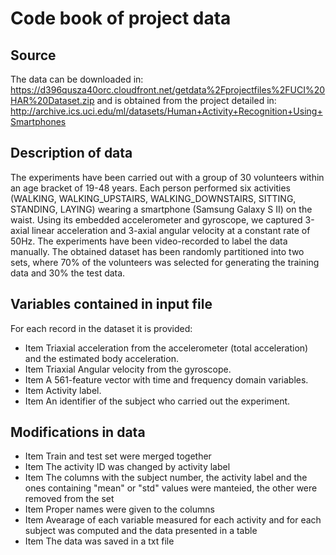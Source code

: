 # Code book of project data

## Source
The data can be downloaded in: 
https://d396qusza40orc.cloudfront.net/getdata%2Fprojectfiles%2FUCI%20HAR%20Dataset.zip
and is obtained from the project detailed in:
http://archive.ics.uci.edu/ml/datasets/Human+Activity+Recognition+Using+Smartphones

## Description of data

The experiments have been carried out with a group of 30 volunteers within an age bracket of 19-48 years. Each person performed six activities (WALKING, WALKING_UPSTAIRS, WALKING_DOWNSTAIRS, SITTING, STANDING, LAYING) wearing a smartphone (Samsung Galaxy S II) on the waist. Using its embedded accelerometer and gyroscope, we captured 3-axial linear acceleration and 3-axial angular velocity at a constant rate of 50Hz. The experiments have been video-recorded to label the data manually. The obtained dataset has been randomly partitioned into two sets, where 70% of the volunteers was selected for generating the training data and 30% the test data. 


## Variables contained in input file
For each record in the dataset it is provided: 
* Item Triaxial acceleration from the accelerometer (total acceleration) and the estimated body acceleration. 
* Item Triaxial Angular velocity from the gyroscope. 
* Item A 561-feature vector with time and frequency domain variables. 
* Item Activity label. 
* Item An identifier of the subject who carried out the experiment.

## Modifications in data

* Item Train and test set were merged together
* Item The activity ID was changed by activity label
* Item The columns with the subject number, the activity label and the ones containing "mean" or "std" values were manteied, the other were removed from the set
* Item Proper names were given to the columns
* Item Avearage of each variable measured for each activity and for each subject was computed and the data presented in a table
* Item The data was saved in a txt file
